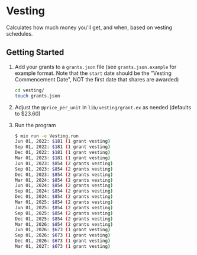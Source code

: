 # Vesting

Calculates how much money you'll get, and when, based on vesting schedules.

## Getting Started

1. Add your grants to a `grants.json` file (see `grants.json.example` for example format. Note that the `start` date should be the "Vesting Commencement Date", NOT the first date that shares are awarded)

   ```bash
   cd vesting/
   touch grants.json
   ```

2. Adjust the `@price_per_unit` in `lib/vesting/grant.ex` as needed (defaults to $23.60)

3. Run the program

   ```bash
   $ mix run -e Vesting.run
   Jun 01, 2022: $181 (1 grant vesting)
   Sep 01, 2022: $181 (1 grant vesting)
   Dec 01, 2022: $181 (1 grant vesting)
   Mar 01, 2023: $181 (1 grant vesting)
   Jun 01, 2023: $854 (2 grants vesting)
   Sep 01, 2023: $854 (2 grants vesting)
   Dec 01, 2023: $854 (2 grants vesting)
   Mar 01, 2024: $854 (2 grants vesting)
   Jun 01, 2024: $854 (2 grants vesting)
   Sep 01, 2024: $854 (2 grants vesting)
   Dec 01, 2024: $854 (2 grants vesting)
   Mar 01, 2025: $854 (2 grants vesting)
   Jun 01, 2025: $854 (2 grants vesting)
   Sep 01, 2025: $854 (2 grants vesting)
   Dec 01, 2025: $854 (2 grants vesting)
   Mar 01, 2026: $854 (2 grants vesting)
   Jun 01, 2026: $673 (1 grant vesting)
   Sep 01, 2026: $673 (1 grant vesting)
   Dec 01, 2026: $673 (1 grant vesting)
   Mar 01, 2027: $673 (1 grant vesting)
   ```
